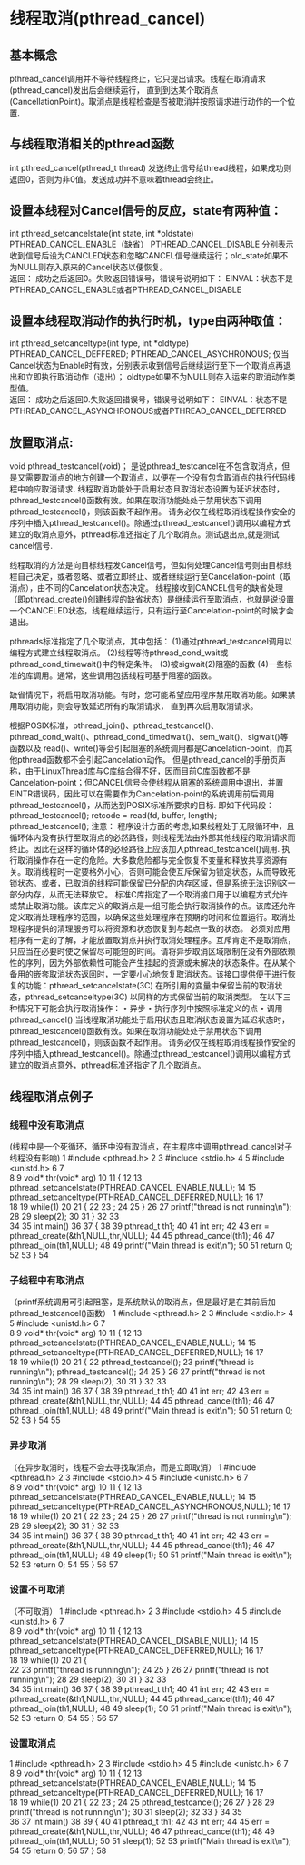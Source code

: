 # 线程取消(pthread_cancel) 
## 基本概念
pthread_cancel调用并不等待线程终止，它只提出请求。线程在取消请求(pthread_cancel)发出后会继续运行，
直到到达某个取消点(CancellationPoint)。取消点是线程检查是否被取消并按照请求进行动作的一个位置.

## 与线程取消相关的pthread函数
int pthread_cancel(pthread_t thread)
发送终止信号给thread线程，如果成功则返回0，否则为非0值。发送成功并不意味着thread会终止。

## 设置本线程对Cancel信号的反应，state有两种值：
int pthread_setcancelstate(int state,   int *oldstate)   
PTHREAD_CANCEL_ENABLE（缺省）
PTHREAD_CANCEL_DISABLE
分别表示收到信号后设为CANCLED状态和忽略CANCEL信号继续运行；old_state如果不为NULL则存入原来的Cancel状态以便恢复。   
返回：
         成功之后返回0。失败返回错误号，错误号说明如下：
         EINVAL：状态不是PTHREAD_CANCEL_ENABLE或者PTHREAD_CANCEL_DISABLE

## 设置本线程取消动作的执行时机，type由两种取值：
int pthread_setcanceltype(int type, int *oldtype)   
PTHREAD_CANCEL_DEFFERED;
PTHREAD_CANCEL_ASYCHRONOUS;
仅当Cancel状态为Enable时有效，分别表示收到信号后继续运行至下一个取消点再退出和立即执行取消动作（退出）；
oldtype如果不为NULL则存入运来的取消动作类型值。   
返回：
         成功之后返回0.失败返回错误号，错误号说明如下：
         EINVAL：状态不是PTHREAD_CANCEL_ASYNCHRONOUS或者PTHREAD_CANCEL_DEFERRED  



## 放置取消点:
void pthread_testcancel(void)；
是说pthread_testcancel在不包含取消点，但是又需要取消点的地方创建一个取消点，以便在一个没有包含取消点的执行代码线程中响应取消请求.
线程取消功能处于启用状态且取消状态设置为延迟状态时，pthread_testcancel()函数有效。如果在取消功能处处于禁用状态下调用pthread_testcancel()，则该函数不起作用。
请务必仅在线程取消线程操作安全的序列中插入pthread_testcancel()。除通过pthread_testcancel()调用以编程方式建立的取消点意外，pthread标准还指定了几个取消点。测试退出点,就是测试cancel信号.

线程取消的方法是向目标线程发Cancel信号，但如何处理Cancel信号则由目标线程自己决定，或者忽略、或者立即终止、或者继续运行至Cancelation-point（取消点），由不同的Cancelation状态决定。
线程接收到CANCEL信号的缺省处理（即pthread_create()创建线程的缺省状态）是继续运行至取消点，也就是说设置一个CANCELED状态，线程继续运行，只有运行至Cancelation-point的时候才会退出。

pthreads标准指定了几个取消点，其中包括：
(1)通过pthread_testcancel调用以编程方式建立线程取消点。 
(2)线程等待pthread_cond_wait或pthread_cond_timewait()中的特定条件。 
(3)被sigwait(2)阻塞的函数 
(4)一些标准的库调用。通常，这些调用包括线程可基于阻塞的函数。 
  
缺省情况下，将启用取消功能。有时，您可能希望应用程序禁用取消功能。如果禁用取消功能，则会导致延迟所有的取消请求，
直到再次启用取消请求。  

根据POSIX标准，pthread_join()、pthread_testcancel()、pthread_cond_wait()、pthread_cond_timedwait()、sem_wait()、sigwait()等函数以及
read()、write()等会引起阻塞的系统调用都是Cancelation-point，而其他pthread函数都不会引起Cancelation动作。
但是pthread_cancel的手册页声称，由于LinuxThread库与C库结合得不好，因而目前C库函数都不是Cancelation-point；但CANCEL信号会使线程从阻塞的系统调用中退出，并置EINTR错误码，因此可以在需要作为Cancelation-point的系统调用前后调用pthread_testcancel()，从而达到POSIX标准所要求的目标.
即如下代码段：
pthread_testcancel();
retcode = read(fd, buffer, length);
pthread_testcancel();
注意：
程序设计方面的考虑,如果线程处于无限循环中，且循环体内没有执行至取消点的必然路径，则线程无法由外部其他线程的取消请求而终止。因此在这样的循环体的必经路径上应该加入pthread_testcancel()调用.
    执行取消操作存在一定的危险。大多数危险都与完全恢复不变量和释放共享资源有关。取消线程时一定要格外小心，否则可能会使互斥保留为锁定状态，从而导致死锁状态。或者，已取消的线程可能保留已分配的内存区域，但是系统无法识别这一部分内存，从而无法释放它。
    标准C库指定了一个取消接口用于以编程方式允许或禁止取消功能。该库定义的取消点是一组可能会执行取消操作的点。该库还允许定义取消处理程序的范围，以确保这些处理程序在预期的时间和位置运行。取消处理程序提供的清理服务可以将资源和状态恢复到与起点一致的状态。
    必须对应用程序有一定的了解，才能放置取消点并执行取消处理程序。互斥肯定不是取消点，只应当在必要时使之保留尽可能短的时间。请将异步取消区域限制在没有外部依赖性的序列，因为外部依赖性可能会产生挂起的资源或未解决的状态条件。在从某个备用的嵌套取消状态返回时，一定要小心地恢复取消状态。该接口提供便于进行恢复的功能：pthread_setcancelstate(3C) 在所引用的变量中保留当前的取消状态，pthread_setcanceltype(3C) 以同样的方式保留当前的取消类型。
     在以下三种情况下可能会执行取消操作：
•	异步
•	执行序列中按照标准定义的点
•	调用pthread_cancel()
当线程取消功能处于启用状态且取消状态设置为延迟状态时，pthread_testcancel()函数有效。如果在取消功能处处于禁用状态下调用pthread_testcancel()，则该函数不起作用。
请务必仅在线程取消线程操作安全的序列中插入pthread_testcancel()。除通过pthread_testcancel()调用以编程方式建立的取消点意外，pthread标准还指定了几个取消点。


## 线程取消点例子
### 线程中没有取消点
  (线程中是一个死循环，循环中没有取消点，在主程序中调用pthread_cancel对子线程没有影响)
 1 #include <pthread.h>
 2 
 3 #include <stdio.h>
 4 
 5 #include <unistd.h>
 6 
 7  
 8 
 9 void* thr(void* arg)
10 
11 {
12 
13          pthread_setcancelstate(PTHREAD_CANCEL_ENABLE,NULL);
14 
15          pthread_setcanceltype(PTHREAD_CANCEL_DEFERRED,NULL);
16 
17          
18 
19          while(1)
20 
21          {
22 
23                    ;
24 
25          }
26 
27          printf("thread is not running\n");
28 
29          sleep(2);
30 
31 }
32 
33  
34 
35 int main()
36 
37 {
38 
39          pthread_t th1;
40 
41          int err;
42 
43          err = pthread_create(&th1,NULL,thr,NULL);
44 
45          pthread_cancel(th1);
46 
47          pthread_join(th1,NULL);
48 
49          printf("Main thread is exit\n");
50 
51          return 0;
52 
53 }
54 
 
### 子线程中有取消点
（printf系统调用可引起阻塞，是系统默认的取消点，但是最好是在其前后加pthread_testcancel()函数）
 1 #include <pthread.h>
 2 
 3 #include <stdio.h>
 4 
 5 #include <unistd.h>
 6 
 7  
 8 
 9 void* thr(void* arg)
10 
11 {
12 
13          pthread_setcancelstate(PTHREAD_CANCEL_ENABLE,NULL);
14 
15          pthread_setcanceltype(PTHREAD_CANCEL_DEFERRED,NULL);
16 
17          
18 
19          while(1)
20 
21          {
22 					  pthread_testcancel();
23                    printf("thread is running\n");
pthread_testcancel();
24 
25          }
26 
27          printf("thread is not running\n");
28 
29          sleep(2);
30 
31 }
32 
33  
34 
35 int main()
36 
37 {
38 
39          pthread_t th1;
40 
41          int err;
42 
43          err = pthread_create(&th1,NULL,thr,NULL);
44 
45          pthread_cancel(th1);
46 
47          pthread_join(th1,NULL);
48 
49          printf("Main thread is exit\n");
50 
51          return 0;
52 
53 }
54 
55 

### 异步取消
（在异步取消时，线程不会去寻找取消点，而是立即取消）
 1 #include <pthread.h>
 2 
 3 #include <stdio.h>
 4 
 5 #include <unistd.h>
 6 
 7  
 8 
 9 void* thr(void* arg)
10 
11 {
12 
13          pthread_setcancelstate(PTHREAD_CANCEL_ENABLE,NULL);
14 
15          pthread_setcanceltype(PTHREAD_CANCEL_ASYNCHRONOUS,NULL);
16 
17          
18 
19          while(1)
20 
21          {
22 
23                    ;
24 
25          }
26 
27          printf("thread is not running\n");
28 
29          sleep(2);
30 
31 }
32 
33  
34 
35 int main()
36 
37 {
38 
39          pthread_t th1;
40 
41          int err;
42 
43          err = pthread_create(&th1,NULL,thr,NULL);
44 
45          pthread_cancel(th1);
46 
47          pthread_join(th1,NULL);
48 
49          sleep(1);
50 
51          printf("Main thread is exit\n");
52 
53          return 0;
54 
55 }
56 
57 

### 设置不可取消
（不可取消）
 1 #include <pthread.h>
 2 
 3 #include <stdio.h>
 4 
 5 #include <unistd.h>
 6 
 7  
 8 
 9 void* thr(void* arg)
10 
11 {
12 
13          pthread_setcancelstate(PTHREAD_CANCEL_DISABLE,NULL);
14 
15          pthread_setcanceltype(PTHREAD_CANCEL_DEFERRED,NULL);
16 
17          
18 
19          while(1)
20 
21       {   
22 
23                    printf("thread is running\n");
24 
25          }
26 
27          printf("thread is not running\n");
28 
29          sleep(2);
30 
31 }
32 
33  
34 
35 int main()
36 
37 {
38 
39          pthread_t th1;
40 
41          int err;
42 
43          err = pthread_create(&th1,NULL,thr,NULL);
44 
45          pthread_cancel(th1);
46 
47          pthread_join(th1,NULL);
48 
49          sleep(1);
50 
51          printf("Main thread is exit\n");
52 
53          return 0;
54 
55 }
56 
57 

### 设置取消点
 
 1 #include <pthread.h>
 2 
 3 #include <stdio.h>
 4 
 5 #include <unistd.h>
 6 
 7  
 8 
 9 void* thr(void* arg)
10 
11 {
12 
13          pthread_setcancelstate(PTHREAD_CANCEL_ENABLE,NULL);
14 
15          pthread_setcanceltype(PTHREAD_CANCEL_DEFERRED,NULL);
16 
17          
18 
19          while(1)
20 
21          {
22 
23                    ;
24 
25                    pthread_testcancel();
26 
27          }
28 
29          printf("thread is not running\n");
30 
31          sleep(2);
32 
33 }
34 
35  
36 
37 int main()
38 
39 {
40 
41          pthread_t th1;
42 
43          int err;
44 
45          err = pthread_create(&th1,NULL,thr,NULL);
46 
47          pthread_cancel(th1);
48 
49          pthread_join(th1,NULL);
50 
51          sleep(1);
52 
53          printf("Main thread is exit\n");
54 
55          return 0;
56 
57 }
58 
